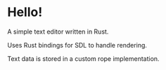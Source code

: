 # Hello!
A simple text editor written in Rust.

Uses Rust bindings for SDL to handle rendering.

Text data is stored in a custom rope implementation.